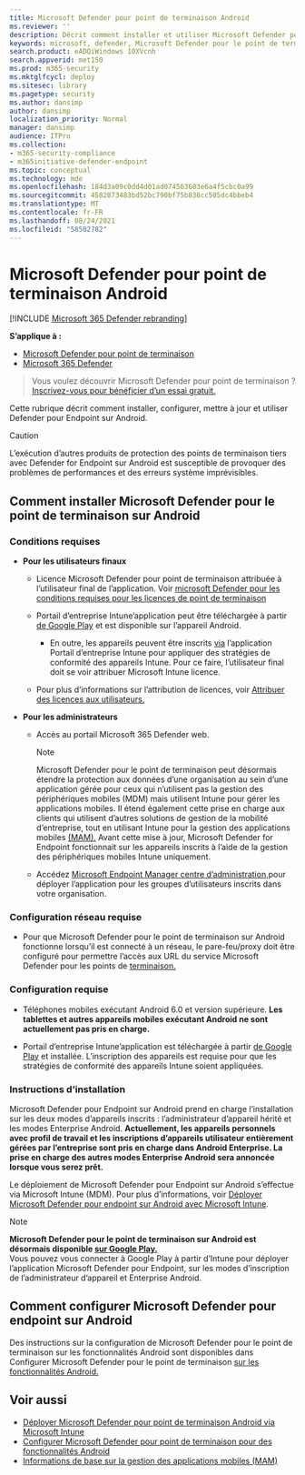 ```yaml
---
title: Microsoft Defender pour point de terminaison Android
ms.reviewer: ''
description: Décrit comment installer et utiliser Microsoft Defender pour endpoint sur Android
keywords: microsoft, defender, Microsoft Defender pour le point de terminaison, android, installation, déployer, désinstaller, intune
search.product: eADQiWindows 10XVcnh
search.appverid: met150
ms.prod: m365-security
ms.mktglfcycl: deploy
ms.sitesec: library
ms.pagetype: security
ms.author: dansimp
author: dansimp
localization_priority: Normal
manager: dansimp
audience: ITPro
ms.collection:
- m365-security-compliance
- m365initiative-defender-endpoint
ms.topic: conceptual
ms.technology: mde
ms.openlocfilehash: 184d3a09c0dd4d01ad074563603e6a4f5cbc0a99
ms.sourcegitcommit: 4582873483bd52bc790bf75b838cc505dc4bbeb4
ms.translationtype: MT
ms.contentlocale: fr-FR
ms.lasthandoff: 08/24/2021
ms.locfileid: "58502782"
---
```

# <a name="microsoft-defender-for-endpoint-on-android"></a>Microsoft Defender pour point de terminaison Android

[!INCLUDE [Microsoft 365 Defender rebranding](../../includes/microsoft-defender.md)]

**S’applique à :**
- [Microsoft Defender pour point de terminaison](https://go.microsoft.com/fwlink/p/?linkid=2154037)
- [Microsoft 365 Defender](https://go.microsoft.com/fwlink/?linkid=2118804)

> Vous voulez découvrir Microsoft Defender pour point de terminaison ? [Inscrivez-vous pour bénéficier d’un essai gratuit.](https://signup.microsoft.com/create-account/signup?products=7f379fee-c4f9-4278-b0a1-e4c8c2fcdf7e&ru=https://aka.ms/MDEp2OpenTrial?ocid=docs-wdatp-exposedapis-abovefoldlink)

Cette rubrique décrit comment installer, configurer, mettre à jour et utiliser Defender pour Endpoint sur Android.

> [!CAUTION]
> L’exécution d’autres produits de protection des points de terminaison tiers avec Defender for Endpoint sur Android est susceptible de provoquer des problèmes de performances et des erreurs système imprévisibles.


## <a name="how-to-install-microsoft-defender-for-endpoint-on-android"></a>Comment installer Microsoft Defender pour le point de terminaison sur Android

### <a name="prerequisites"></a>Conditions requises

-   **Pour les utilisateurs finaux**

    -   Licence Microsoft Defender pour point de terminaison attribuée à l’utilisateur final de l’application. Voir [microsoft Defender pour les conditions requises pour les licences de point de terminaison](/microsoft-365/security/defender-endpoint/minimum-requirements#licensing-requirements)

    -   Portail d’entreprise Intune’application peut être téléchargée à partir [de Google Play](https://play.google.com/store/apps/details?id=com.microsoft.windowsintune.companyportal) et est disponible sur l’appareil Android.

        -   En outre, les appareils peuvent être inscrits [via](/mem/intune/user-help/enroll-device-android-company-portal) l’application Portail d’entreprise Intune pour appliquer des stratégies de conformité des appareils Intune. Pour ce faire, l’utilisateur final doit se voir attribuer Microsoft Intune licence.

    -   Pour plus d’informations sur l’attribution de licences, voir [Attribuer des licences aux utilisateurs.](/azure/active-directory/users-groups-roles/licensing-groups-assign)
        

-   **Pour les administrateurs**

    -   Accès au portail Microsoft 365 Defender web.

        > [!NOTE]
        > Microsoft Defender pour le point de terminaison peut désormais étendre la protection aux données d’une organisation au sein d’une application gérée pour ceux qui n’utilisent pas la gestion des périphériques mobiles (MDM) mais utilisent Intune pour gérer les applications mobiles. Il étend également cette prise en charge aux clients qui utilisent d’autres solutions de gestion de la mobilité d’entreprise, tout en utilisant Intune pour la gestion des applications mobiles [(MAM).](/mem/intune/apps/mam-faq)
         > Avant cette mise à jour, Microsoft Defender for Endpoint fonctionnait sur les appareils inscrits à l’aide de la gestion des périphériques mobiles Intune uniquement.  
 

    -   Accédez [Microsoft Endpoint Manager centre d’administration,](https://go.microsoft.com/fwlink/?linkid=2109431)pour déployer l’application pour les groupes d’utilisateurs inscrits dans votre organisation.
        
### <a name="network-requirements"></a>Configuration réseau requise

- Pour que Microsoft Defender pour le point de terminaison sur Android fonctionne lorsqu’il est connecté à un réseau, le pare-feu/proxy doit être configuré pour permettre l’accès aux URL du service Microsoft Defender pour les points de [terminaison.](configure-proxy-internet.md#enable-access-to-microsoft-defender-for-endpoint-service-urls-in-the-proxy-server)

### <a name="system-requirements"></a>Configuration requise

-   Téléphones mobiles exécutant Android 6.0 et version supérieure. **Les tablettes et autres appareils mobiles exécutant Android ne sont actuellement pas pris en charge.** 

-   Portail d’entreprise Intune’application est téléchargée à partir [de Google Play](https://play.google.com/store/apps/details?id=com.microsoft.windowsintune.companyportal) et installée. L’inscription des appareils est requise pour que les stratégies de conformité des appareils Intune soient appliquées.

### <a name="installation-instructions"></a>Instructions d’installation

Microsoft Defender pour Endpoint sur Android prend en charge l’installation sur les deux modes d’appareils inscrits : l’administrateur d’appareil hérité et les modes Enterprise Android.
**Actuellement, les appareils personnels avec profil de travail et les inscriptions d’appareils utilisateur entièrement gérées par l’entreprise sont pris en charge dans Android Enterprise. La prise en charge des autres modes Enterprise Android sera annoncée lorsque vous serez prêt.**

Le déploiement de Microsoft Defender pour Endpoint sur Android s’effectue via Microsoft Intune (MDM).
Pour plus d’informations, voir [Déployer Microsoft Defender pour endpoint sur Android avec Microsoft Intune](android-intune.md).


> [!NOTE]
> **Microsoft Defender pour le point de terminaison sur Android est désormais disponible [sur Google Play.](https://play.google.com/store/apps/details?id=com.microsoft.scmx)** <br> Vous pouvez vous connecter à Google Play à partir d’Intune pour déployer l’application Microsoft Defender pour Endpoint, sur les modes d’inscription de l’administrateur d’appareil et Enterprise Android. 

## <a name="how-to-configure-microsoft-defender-for-endpoint-on-android"></a>Comment configurer Microsoft Defender pour endpoint sur Android

Des instructions sur la configuration de Microsoft Defender pour le point de terminaison sur les fonctionnalités Android sont disponibles dans Configurer Microsoft Defender pour le point de terminaison [sur les fonctionnalités Android.](android-configure.md)



## <a name="related-topics"></a>Voir aussi
- [Déployer Microsoft Defender pour point de terminaison Android via Microsoft Intune](android-intune.md)
- [Configurer Microsoft Defender pour point de terminaison pour des fonctionnalités Android](android-configure.md)
- [Informations de base sur la gestion des applications mobiles (MAM)](/mem/intune/apps/app-management#mobile-application-management-mam-basics)

